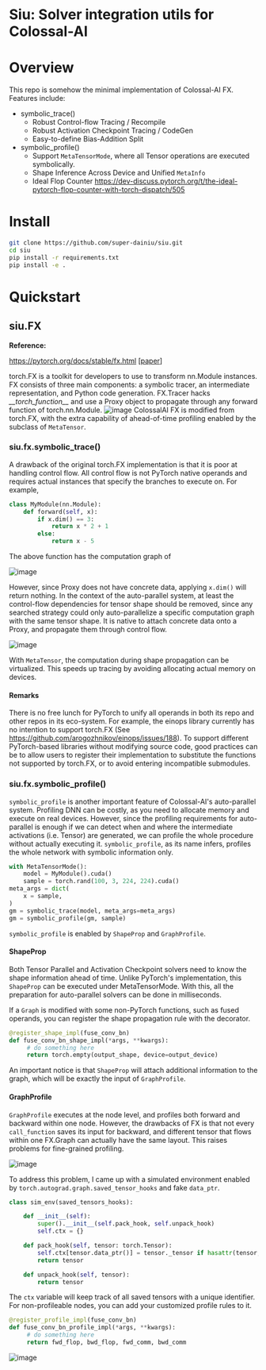 # Siu: Solver integration utils for Colossal-AI

# Overview
This repo is somehow the minimal implementation of Colossal-AI FX. Features include:
- symbolic_trace()
  - Robust Control-flow Tracing / Recompile
  - Robust Activation Checkpoint Tracing / CodeGen
  - Easy-to-define Bias-Addition Split
- symbolic_profile()
  - Support ``MetaTensorMode``, where all Tensor operations are executed symbolically.
  - Shape Inference Across Device and Unified ``MetaInfo``
  - Ideal Flop Counter https://dev-discuss.pytorch.org/t/the-ideal-pytorch-flop-counter-with-torch-dispatch/505

# Install
```bash
git clone https://github.com/super-dainiu/siu.git
cd siu
pip install -r requirements.txt
pip install -e .
```

# Quickstart
## siu.FX
**Reference:**

  https://pytorch.org/docs/stable/fx.html [[paper](https://arxiv.org/pdf/2112.08429)]
  

torch.FX is a toolkit for developers to use to transform nn.Module instances. FX consists of three main components: a symbolic tracer, an intermediate representation, and Python code generation. FX.Tracer hacks _\_\_torch_function\_\__ and use a Proxy object to propagate through any forward function of torch.nn.Module.
![image](https://user-images.githubusercontent.com/78588128/212531495-bbb934dd-dbbb-4578-8869-6171973f7dd8.png)
ColossalAI FX is modified from torch.FX, with the extra capability of ahead-of-time profiling enabled by the subclass of ``MetaTensor``.

### siu.fx.symbolic_trace()
A drawback of the original torch.FX implementation is that it is poor at handling control flow. All control flow is not PyTorch native operands and requires actual instances that specify the branches to execute on. For example,

```python
class MyModule(nn.Module):
    def forward(self, x):
        if x.dim() == 3:
            return x * 2 + 1
        else:
            return x - 5
```

The above function has the computation graph of

![image](https://user-images.githubusercontent.com/78588128/212532631-dba30734-577b-4418-8dc9-004d7983abc5.png)

However, since Proxy does not have concrete data, applying ``x.dim()`` will return nothing. In the context of the auto-parallel system, at least the control-flow dependencies for tensor shape should be removed, since any searched strategy could only auto-parallelize a specific computation graph with the same tensor shape. It is native to attach concrete data onto a Proxy, and propagate them through control flow.

![image](https://user-images.githubusercontent.com/78588128/212533403-1b620986-1c3a-420a-87c6-d08c9702135d.png)


With ``MetaTensor``, the computation during shape propagation can be virtualized. This speeds up tracing by avoiding allocating actual memory on devices.

#### Remarks
There is no free lunch for PyTorch to unify all operands in both its repo and other repos in its eco-system. For example, the einops library currently has no intention to support torch.FX (See https://github.com/arogozhnikov/einops/issues/188). To support different PyTorch-based libraries without modifying source code, good practices can be to allow users to register their implementation to substitute the functions not supported by torch.FX, or to avoid entering incompatible submodules.

### siu.fx.symbolic_profile()

``symbolic_profile`` is another important feature of Colossal-AI's auto-parallel system. Profiling DNN can be costly, as you need to allocate memory and execute on real devices. However, since the profiling requirements for auto-parallel is enough if we can detect when and where the intermediate activations (i.e. Tensor) are generated, we can profile the whole procedure without actually executing it. ``symbolic_profile``, as its name infers, profiles the whole network with symbolic information only.

```python
with MetaTensorMode():
    model = MyModule().cuda()
    sample = torch.rand(100, 3, 224, 224).cuda()
meta_args = dict(
    x = sample,
)
gm = symbolic_trace(model, meta_args=meta_args)
gm = symbolic_profile(gm, sample)
```

``symbolic_profile`` is enabled by ``ShapeProp`` and ``GraphProfile``.

#### ShapeProp
Both Tensor Parallel and Activation Checkpoint solvers need to know the shape information ahead of time. Unlike PyTorch's implementation, this ``ShapeProp`` can be executed under MetaTensorMode. With this, all the preparation for auto-parallel solvers can be done in milliseconds.

If a ``Graph`` is modified with some non-PyTorch functions, such as fused operands, you can register the shape propagation rule with the decorator.

```python
@register_shape_impl(fuse_conv_bn)
def fuse_conv_bn_shape_impl(*args, **kwargs):
     # do something here
     return torch.empty(output_shape, device=output_device)
```

An important notice is that ``ShapeProp`` will attach additional information to the graph, which will be exactly the input of ``GraphProfile``.

#### GraphProfile
``GraphProfile`` executes at the node level, and profiles both forward and backward within one node. However, the drawbacks of FX is that not every ``call_function`` saves its input for backward, and different tensor that flows within one FX.Graph can actually have the same layout. This raises problems for fine-grained profiling.

![image](https://user-images.githubusercontent.com/78588128/215312957-7eb6cbc3-61b2-49cf-95a4-6b859149eb8d.png)

To address this problem, I came up with a simulated environment enabled by ``torch.autograd.graph.saved_tensor_hooks`` and fake ``data_ptr``.
```python
class sim_env(saved_tensors_hooks):

    def __init__(self):
        super().__init__(self.pack_hook, self.unpack_hook)
        self.ctx = {}

    def pack_hook(self, tensor: torch.Tensor):
        self.ctx[tensor.data_ptr()] = tensor._tensor if hasattr(tensor, '_tensor') else tensor
        return tensor

    def unpack_hook(self, tensor):
        return tensor
```
The ``ctx`` variable will keep track of all saved tensors with a unique identifier. For non-profileable nodes, you can add your customized profile rules to it.

```python
@register_profile_impl(fuse_conv_bn)
def fuse_conv_bn_profile_impl(*args, **kwargs):
     # do something here
     return fwd_flop, bwd_flop, fwd_comm, bwd_comm
```

![image](https://user-images.githubusercontent.com/78588128/211300536-bf78bda4-1ec3-4b96-8f00-e067e5c6f343.png)
